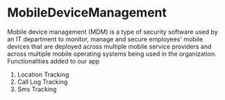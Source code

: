 # MobileDeviceManagement
Mobile device management (MDM) is a type of security software used by an IT department to monitor, manage and secure employees' mobile devices that are deployed across multiple mobile service providers and across multiple mobile operating systems being used in the organization.
Functionalities added to our app
1. Location Tracking
2. Call Log Tracking
3. Sms Tracking
